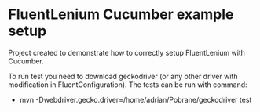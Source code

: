 # FluentLenium Cucumber example setup

Project created to demonstrate how to correctly setup FluentLenium with Cucumber.

To run test you need to download geckodriver (or any other driver with modification in FluentConfiguration).
The tests can be run with command:
- mvn -Dwebdriver.gecko.driver=/home/adrian/Pobrane/geckodriver test
